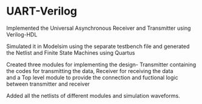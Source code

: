 # UART-Verilog

Implemented the Universal Asynchronous Receiver and Transmitter using Verilog-HDL  

Simulated it in Modelsim using the separate testbench file and generated the Netlist and Finite State Machines using Quartus  

Created three modules for implementing the design- Transmitter containing the codes for transmitting the data, Receiver for receiving the data  
and a Top level module to provide the connection and fuctional logic between transmitter and receiver  

Added all the netlists of different modules and simulation waveforms.
